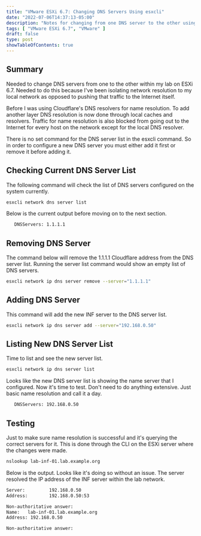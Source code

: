```yaml
---
title: "VMware ESXi 6.7: Changing DNS Servers Using esxcli"
date: "2022-07-06T14:37:13-05:00"
description: "Notes for changing from one DNS server to the other using esxcli on ESXi 6.7."
tags: [ "VMware ESXi 6.7", "VMware" ]
draft: false
type: post
showTableOfContents: true
---
```


## Summary

Needed to change DNS servers from one to the other within my lab on 
ESXi 6.7. Needed to do this because I've been isolating network 
resolution to my local network as opposed to pushing that traffic to 
the Internet itself.

Before I was using Cloudflare's DNS resolvers for name resolution. To 
add another layer DNS resolution is now done through local caches and 
resolvers. Traffic for name resolution is also blocked from going out 
to the Internet for every host on the network except for the local DNS 
resolver.

There is no set command for the DNS server list in the esxcli command.
So in order to configure a new DNS server you must either add it first 
or remove it before adding it.

## Checking Current DNS Server List

The following command will check the list of DNS servers configured on 
the system currently.

```sh
esxcli network dns server list
```

Below is the current output before moving on to the next section.

```sh
   DNSServers: 1.1.1.1
```

## Removing DNS Server

The command below will remove the 1.1.1.1 Cloudflare address from the 
DNS server list. Running the server list command would show an empty 
list of DNS servers.

```sh
esxcli network ip dns server remove --server="1.1.1.1"
```

## Adding DNS Server

This command will add the new INF server to the DNS server list.

```sh
esxcli network ip dns server add --server="192.168.0.50"
```

## Listing New DNS Server List

Time to list and see the new server list.

```sh
esxcli network ip dns server list
```

Looks like the new DNS server list is showing the name server that I
configured. Now it's time to test. Don't need to do anything extensive.
Just basic name resolution and call it a day.

```sh
   DNSServers: 192.168.0.50
```

## Testing

Just to make sure name resolution is successful and it's querying the
correct servers for it. This is done through the CLI on the ESXi server
where the changes were made.

```sh
nslookup lab-inf-01.lab.example.org
```

Below is the output. Looks like it's doing so without an issue. The
server resolved the IP address of the INF server within the lab 
network.

```sh
Server:         192.168.0.50
Address:        192.168.0.50:53

Non-authoritative answer:
Name:   lab-inf-01.lab.example.org
Address: 192.168.0.50

Non-authoritative answer:
```
